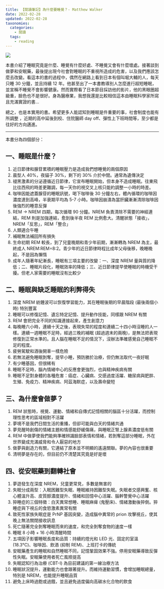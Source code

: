```yaml
---
title: 【閱讀筆記】為什麼要睡覺？- Matthew Walker
date: 2022-02-28
updated: 2022-02-28
taxonomies:
  categories: 
    - 閱讀
  tags: 
    - reading
---
```


![](https://lh3.googleusercontent.com/pw/AM-JKLX0JE_-rOrkr035ogsYUd6s-rGqSVq11_IMG7rHnO-P0EIGZW5x4B8H_1Ofp7iyu-7jR0EElOFwVtduAQtMPodQbEsVR62RO7gvG-lOPV-vG2nAgrzaWcY-WV6i5EgxAut3KkYDiZVIXhd5Mtx0dBrQ9A=s1080-no?authuser=0)

<!-- more -->

本書介紹了睡眠究竟是什麼、睡覺有什麼好處、不睡覺又會有什麼壞處。接著談到做夢和安眠藥，最後提出現今社會對睡眠的不重視所造成的危害，以及我們應該怎麼去改變。看這本的書的過程中，偶然在網路上看到日本有個叫堀大輔的人，每天只睡 30 分鐘，並且持續 12 年。他甚至出了一本書教導別人怎麼進行超短睡眠，並宣稱不睡覺不會影響健康。然而實際看了日本節目採訪他的影片，他的黑眼圈超級重，臉色也不是很好。身為醫療業，我想我還是比較相信這本由睡眠科學家所寫且充滿實證的書...

總之，也是本實用的書。希望更多人能認知到睡眠是件重要的事，社會制度也能有所調整 ，近期的高中延後到校、住院醫師 day off、彈性上下班時間等，至少都是往好的方向邁進。

---

本書分為四個部分：
## 一、睡眠是什麼？
1. 近日節律和腺苷累積的睡眠壓力是造成我們想睡覺的兩個原因
2. 晨型人 40%，夜貓子 30%，剩下的 30% 介於中間。通常為遺傳決定
3. 褪黑激素的分泌遵循近日節律，它宣布睡眠開始，但本身不造成睡眠。往東飛比往西飛的時差更難調，每一天你的視交叉上核只能約調整一小時的時差。
4. 咖啡因能遮蓋腺苷的睡眠訊號，喝下咖啡後 30 分鐘左右，體內循環的咖啡因濃度達到高峰，半衰期平均為 5-7 小時。咖啡因崩潰為當肝臟漸漸清除咖啡因後強烈的睡意反彈
5. REM -> NREM 四期，每次循環 90 分鐘。NREM 負責清除不需要的神經連結，REM 則是加強連結，愈到後半夜 REM 比例愈大。清醒狀態「接收」，NREM「反思」，REM「整合」
6. 人類適合午睡
7. 補眠無法補回所有損失
8. 生命初期 REM 較長，到了兒童晚期和青少年前期，漸漸轉為 NREM 為主，最終成人 NREM:REM=8:2。青少年的近日節律時程比成年父母後移，晚睡晚起，不是因為懶惰
9. 成年人隨著年紀漸長，睡眠有三項主要的改變：一、深度 NREM 量與質的降低；二、睡眠片段化，睡眠效率的降低；三、近日節律提早使睡眠的時機受干擾。但老人家需要的睡眠沒有比較少

## 二、睡眠與缺乏睡眠的利弊得失
1. 深度 NREM 紡錘波可以恢復學習能力，其在睡眠後期的早晨階段 (最後兩個小時) 特別豐富
2. 睡眠可以修復記憶、遺忘特定記憶、提升動作技能，同樣跟 NREM 有關
3. REM 會把完全不同的知識連接起來，產生創意力
4. 每晚睡六小時，連續十天之後，表現失常的程度和連續二十四小時沒睡的人一樣。連續一週睡眠不足時，經過三晚的補眠 (超過週末的兩晚)，是無法把表現修復到正常水準的。且人腦在睡眠不足的情況下，沒辦法準確感覺自己睡眠不足的程度。
5. 疲勞駕駛和酒後開車一樣危險
6. 若無法避免睡眠剝奪，提早小睡，預防勝於治療，但仍無法取代一夜好眠
7. 有少睡基因，但很稀有
8. 睡眠不足時，腦內情緒中心的反應會更強烈，也與精神疾病有關
9. 睡眠不足對身體的各種危害：癌症、心臟病、交感過度活躍、糖尿病與肥胖、生殖、免疫力、精神疾病、阿茲海默症，以及壽命變短

## 三、為什麼會做夢？
1. REM 狀態時，視覺、運動、情緒和自傳式記憶相關的腦區十分活躍，而控制理性思考的區域相對不活躍
2. 夢境不是我們日間生活的重播，但卻可能與白天的情緒共通
3. 夢見醒時創傷的情緒主題和情感能舒緩傷痛，與睡眠正腎上腺素濃度低有關
4. REM 中做夢使我們能夠準確辨識臉部表情和情緒，若剝奪這部分睡眠，外在世界變成充滿威脅和令人厭惡的地方
5. 做夢與創造力有關，它連結了原本並不明顯的遙遠關聯。夢的內容也很重要
6. 清明夢是存在的，但目前仍不清楚其究竟是好是壞

## 四、從安眠藥到翻轉社會
1. 夢遊發生在深度 NREM，兒童更常見，多數是無害的
2. 失眠分成兩型：入眠困難型失眠、睡眠維持困難型失眠。失眠者交感興奮、核心體溫升高、皮質醇濃度提升、情緒和回憶中心活躍、腦幹警覺中心活躍
3. 猝睡症的三個特徵：白天異常想睡、睡眠麻痺 (鬼壓床)、情緒激動後猝倒。猝睡症與下視丘的食慾激素異常有關
4. 致死性家族失眠症是 PrNP 基因突變，造成腦中異常的 prion 攻擊視丘，使其晚上無法關閉接收訊息
5. 死亡隨著完全剝奪睡眠而來的速度，和完全剝奪食物的速度一樣
6. 睡眠 8 小時 + 16 小時清醒時間
7. 五項因子影響睡眠長度和品質：持續的燈光和 LED 光、固定的室溫 (18.3°C)、咖啡因、飲酒 (抑制 REM)、上班打卡的傳統
8. 安眠藥產生的睡眠和自然睡眠不同，記憶鞏固效果不強。停用安眠藥導致反彈性失眠。安眠藥使用者死亡風險提高
9. 失眠認知行為治療 (CBT-I) 為目前建議的第一線治療方法
10. 睡眠狀況提升，運動能力也會跟著提升。而維持運動習慣，會增加睡眠總量，特別是 NREM，也能提升睡眠品質
11. 避免上床時過飽或過餓，並且避免過度偏向高碳水化合物的飲食